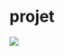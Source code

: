 <h1>projet</h1>
<img src="https://uc22156eeca80da6bbe84b916219.previews.dropboxusercontent.com/p/thumb/AAfYsyBRZxDaJDLYUaQGs5t2y8Ufi54vIUqGXg0pJgtoE7ybFOPuD7LyFu4u0VMUHVCJztW_F_pKTKxiR-8EHwFqdyE4-Sx0qW8vqbCd1GZ4V_UMF-RehWG9vg1qi3Nj-RRUDgkx7zcyISUbgkLzHRuw3VrMOzStR9eU3EJWE4GeMBDn7-5gJKCNMqmLi8Hh0k3XPYwrb5v4gsrwnAJ2kyTbmtvotV7LjbYUk7f2gWohUT1oiJy-_SkqhkhMDHMWLIaTVShW-yIIbzoykgGjuAB88Jqq3CxbQ-hEnu4K6fySXzZ__77WpetES9Ku30L4q_KqJR3EPkgf7nNrYYA3tQIoS-G-tb9EMnz5M0BBNQtanboh1_O_D5pkdEa2Wrq0hWw/p.jpeg?size=1280x960&size_mode=3"/>
